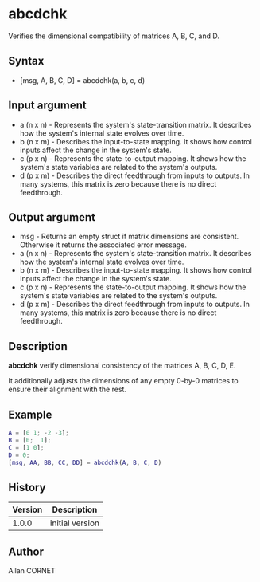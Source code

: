 # abcdchk

Verifies the dimensional compatibility of matrices A, B, C, and D.

## Syntax

- [msg, A, B, C, D] = abcdchk(a, b, c, d)

## Input argument

- a (n x n) - Represents the system's state-transition matrix. It describes how the system's internal state evolves over time.
- b (n x m) - Describes the input-to-state mapping. It shows how control inputs affect the change in the system's state.
- c (p x n) - Represents the state-to-output mapping. It shows how the system's state variables are related to the system's outputs.
- d (p x m) - Describes the direct feedthrough from inputs to outputs. In many systems, this matrix is zero because there is no direct feedthrough.

## Output argument

- msg - Returns an empty struct if matrix dimensions are consistent. Otherwise it returns the associated error message.
- a (n x n) - Represents the system's state-transition matrix. It describes how the system's internal state evolves over time.
- b (n x m) - Describes the input-to-state mapping. It shows how control inputs affect the change in the system's state.
- c (p x n) - Represents the state-to-output mapping. It shows how the system's state variables are related to the system's outputs.
- d (p x m) - Describes the direct feedthrough from inputs to outputs. In many systems, this matrix is zero because there is no direct feedthrough.

## Description

  <p><b>abcdchk</b> verify dimensional consistency of the matrices A, B, C, D, E.</p>
  <p>It additionally adjusts the dimensions of any empty 0-by-0 matrices to ensure their alignment with the rest.</p>

## Example

```matlab
A = [0 1; -2 -3];
B = [0;  1];
C = [1 0];
D = 0;
[msg, AA, BB, CC, DD] = abcdchk(A, B, C, D)
```

## History

| Version | Description     |
| ------- | --------------- |
| 1.0.0   | initial version |

## Author

Allan CORNET
